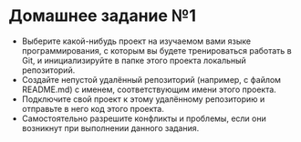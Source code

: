 # Домашнее задание №1

- Выберите какой-нибудь проект на изучаемом вами языке программирования, с которым вы будете тренироваться работать в Git, и инициализируйте в папке этого проекта локальный репозиторий.
- Создайте непустой удалённый репозиторий (например, с файлом README.md) с именем, соответствующим имени этого проекта.
- Подключите свой проект к этому удалённому репозиторию и отправьте в него код этого проекта. 
- Самостоятельно разрешите конфликты и проблемы, если они возникнут при выполнении данного задания.